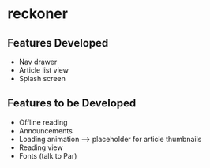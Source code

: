 # reckoner

## Features Developed
- Nav drawer
- Article list view
- Splash screen

## Features to be Developed
- Offline reading
- Announcements
- Loading animation --> placeholder for article thumbnails
- Reading view 
- Fonts (talk to Par)
